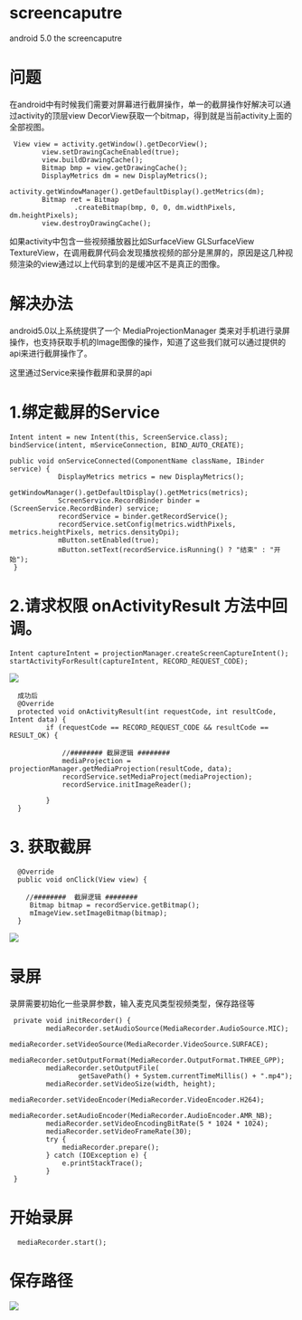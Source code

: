# screencaputre
android  5.0 the screencaputre



# 问题
在android中有时候我们需要对屏幕进行截屏操作，单一的截屏操作好解决可以通过activity的顶层view
DecorView获取一个bitmap，得到就是当前activity上面的全部视图。
```
 View view = activity.getWindow().getDecorView();
        view.setDrawingCacheEnabled(true);
        view.buildDrawingCache();
        Bitmap bmp = view.getDrawingCache();
        DisplayMetrics dm = new DisplayMetrics();
        activity.getWindowManager().getDefaultDisplay().getMetrics(dm);
        Bitmap ret = Bitmap
                .createBitmap(bmp, 0, 0, dm.widthPixels, dm.heightPixels);
        view.destroyDrawingCache();
```
 如果activity中包含一些视频播放器比如SurfaceView GLSurfaceView
 TextureView，在调用截屏代码会发现播放视频的部分是黑屏的，原因是这几种视频渲染的view通过以上代码拿到的是缓冲区不是真正的图像。

# 解决办法
android5.0以上系统提供了一个 MediaProjectionManager
类来对手机进行录屏操作，也支持获取手机的Image图像的操作，知道了这些我们就可以通过提供的api来进行截屏操作了。

 这里通过Service来操作截屏和录屏的api


 # 1.绑定截屏的Service
 ```
 Intent intent = new Intent(this, ScreenService.class);
 bindService(intent, mServiceConnection, BIND_AUTO_CREATE);

 public void onServiceConnected(ComponentName className, IBinder service) {
             DisplayMetrics metrics = new DisplayMetrics();
             getWindowManager().getDefaultDisplay().getMetrics(metrics);
             ScreenService.RecordBinder binder = (ScreenService.RecordBinder) service;
             recordService = binder.getRecordService();
             recordService.setConfig(metrics.widthPixels, metrics.heightPixels, metrics.densityDpi);
             mButton.setEnabled(true);
             mButton.setText(recordService.isRunning() ? "结束" : "开始");
  }

```
 # 2.请求权限 onActivityResult 方法中回调。
 ```
 Intent captureIntent = projectionManager.createScreenCaptureIntent();
 startActivityForResult(captureIntent, RECORD_REQUEST_CODE);
```
![](http://or66xwp90.bkt.clouddn.com/device-2017-06-07-155240.png)
```
  成功后
  @Override
  protected void onActivityResult(int requestCode, int resultCode, Intent data) {
         if (requestCode == RECORD_REQUEST_CODE && resultCode == RESULT_OK) {

             //######## 截屏逻辑 ########
             mediaProjection = projectionManager.getMediaProjection(resultCode, data);
             recordService.setMediaProject(mediaProjection);
             recordService.initImageReader();

         }
  }
```
 # 3. 获取截屏
```
  @Override
  public void onClick(View view) {

    //########  截屏逻辑 ########
     Bitmap bitmap = recordService.getBitmap();
     mImageView.setImageBitmap(bitmap);
  }
```
![](http://or66xwp90.bkt.clouddn.com/device-2017-06-07-155424.png)
 # 录屏
 录屏需要初始化一些录屏参数，输入麦克风类型视频类型，保存路径等
```
 private void initRecorder() {
         mediaRecorder.setAudioSource(MediaRecorder.AudioSource.MIC);
         mediaRecorder.setVideoSource(MediaRecorder.VideoSource.SURFACE);
         mediaRecorder.setOutputFormat(MediaRecorder.OutputFormat.THREE_GPP);
         mediaRecorder.setOutputFile(
                 getSavePath() + System.currentTimeMillis() + ".mp4");
         mediaRecorder.setVideoSize(width, height);
         mediaRecorder.setVideoEncoder(MediaRecorder.VideoEncoder.H264);
         mediaRecorder.setAudioEncoder(MediaRecorder.AudioEncoder.AMR_NB);
         mediaRecorder.setVideoEncodingBitRate(5 * 1024 * 1024);
         mediaRecorder.setVideoFrameRate(30);
         try {
             mediaRecorder.prepare();
         } catch (IOException e) {
             e.printStackTrace();
         }
 }
```
 # 开始录屏
```
  mediaRecorder.start();
```
# 保存路径
![](http://or66xwp90.bkt.clouddn.com/device-2017-06-07-155354.png)
